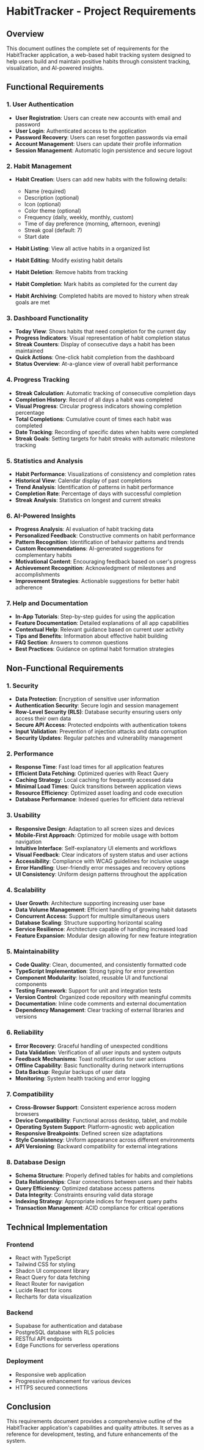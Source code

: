 
# HabitTracker - Project Requirements

## Overview

This document outlines the complete set of requirements for the HabitTracker application, a web-based habit tracking system designed to help users build and maintain positive habits through consistent tracking, visualization, and AI-powered insights.

## Functional Requirements

### 1. User Authentication

- **User Registration**: Users can create new accounts with email and password
- **User Login**: Authenticated access to the application
- **Password Recovery**: Users can reset forgotten passwords via email
- **Account Management**: Users can update their profile information
- **Session Management**: Automatic login persistence and secure logout

### 2. Habit Management

- **Habit Creation**: Users can add new habits with the following details:
  - Name (required)
  - Description (optional)
  - Icon (optional)
  - Color theme (optional)
  - Frequency (daily, weekly, monthly, custom)
  - Time of day preference (morning, afternoon, evening)
  - Streak goal (default: 7)
  - Start date

- **Habit Listing**: View all active habits in a organized list
- **Habit Editing**: Modify existing habit details
- **Habit Deletion**: Remove habits from tracking
- **Habit Completion**: Mark habits as completed for the current day
- **Habit Archiving**: Completed habits are moved to history when streak goals are met

### 3. Dashboard Functionality

- **Today View**: Shows habits that need completion for the current day
- **Progress Indicators**: Visual representation of habit completion status
- **Streak Counters**: Display of consecutive days a habit has been maintained
- **Quick Actions**: One-click habit completion from the dashboard
- **Status Overview**: At-a-glance view of overall habit performance

### 4. Progress Tracking

- **Streak Calculation**: Automatic tracking of consecutive completion days
- **Completion History**: Record of all days a habit was completed
- **Visual Progress**: Circular progress indicators showing completion percentage
- **Total Completions**: Cumulative count of times each habit was completed
- **Date Tracking**: Recording of specific dates when habits were completed
- **Streak Goals**: Setting targets for habit streaks with automatic milestone tracking

### 5. Statistics and Analysis

- **Habit Performance**: Visualizations of consistency and completion rates
- **Historical View**: Calendar display of past completions
- **Trend Analysis**: Identification of patterns in habit performance
- **Completion Rate**: Percentage of days with successful completion
- **Streak Analysis**: Statistics on longest and current streaks

### 6. AI-Powered Insights

- **Progress Analysis**: AI evaluation of habit tracking data 
- **Personalized Feedback**: Constructive comments on habit performance
- **Pattern Recognition**: Identification of behavior patterns and trends
- **Custom Recommendations**: AI-generated suggestions for complementary habits
- **Motivational Content**: Encouraging feedback based on user's progress
- **Achievement Recognition**: Acknowledgment of milestones and accomplishments
- **Improvement Strategies**: Actionable suggestions for better habit adherence

### 7. Help and Documentation

- **In-App Tutorials**: Step-by-step guides for using the application
- **Feature Documentation**: Detailed explanations of all app capabilities
- **Contextual Help**: Relevant guidance based on current user activity
- **Tips and Benefits**: Information about effective habit building
- **FAQ Section**: Answers to common questions
- **Best Practices**: Guidance on optimal habit formation strategies

## Non-Functional Requirements

### 1. Security

- **Data Protection**: Encryption of sensitive user information
- **Authentication Security**: Secure login and session management
- **Row-Level Security (RLS)**: Database security ensuring users only access their own data
- **Secure API Access**: Protected endpoints with authentication tokens
- **Input Validation**: Prevention of injection attacks and data corruption
- **Security Updates**: Regular patches and vulnerability management

### 2. Performance

- **Response Time**: Fast load times for all application features
- **Efficient Data Fetching**: Optimized queries with React Query
- **Caching Strategy**: Local caching for frequently accessed data
- **Minimal Load Times**: Quick transitions between application views
- **Resource Efficiency**: Optimized asset loading and code execution
- **Database Performance**: Indexed queries for efficient data retrieval

### 3. Usability

- **Responsive Design**: Adaptation to all screen sizes and devices
- **Mobile-First Approach**: Optimized for mobile usage with bottom navigation
- **Intuitive Interface**: Self-explanatory UI elements and workflows
- **Visual Feedback**: Clear indicators of system status and user actions
- **Accessibility**: Compliance with WCAG guidelines for inclusive usage
- **Error Handling**: User-friendly error messages and recovery options
- **UI Consistency**: Uniform design patterns throughout the application

### 4. Scalability

- **User Growth**: Architecture supporting increasing user base
- **Data Volume Management**: Efficient handling of growing habit datasets
- **Concurrent Access**: Support for multiple simultaneous users
- **Database Scaling**: Structure supporting horizontal scaling
- **Service Resilience**: Architecture capable of handling increased load
- **Feature Expansion**: Modular design allowing for new feature integration

### 5. Maintainability

- **Code Quality**: Clean, documented, and consistently formatted code
- **TypeScript Implementation**: Strong typing for error prevention
- **Component Modularity**: Isolated, reusable UI and functional components
- **Testing Framework**: Support for unit and integration tests
- **Version Control**: Organized code repository with meaningful commits
- **Documentation**: Inline code comments and external documentation
- **Dependency Management**: Clear tracking of external libraries and versions

### 6. Reliability

- **Error Recovery**: Graceful handling of unexpected conditions
- **Data Validation**: Verification of all user inputs and system outputs
- **Feedback Mechanisms**: Toast notifications for user actions
- **Offline Capability**: Basic functionality during network interruptions
- **Data Backup**: Regular backups of user data
- **Monitoring**: System health tracking and error logging

### 7. Compatibility

- **Cross-Browser Support**: Consistent experience across modern browsers
- **Device Compatibility**: Functional across desktop, tablet, and mobile
- **Operating System Support**: Platform-agnostic web application
- **Responsive Breakpoints**: Defined screen size adaptations
- **Style Consistency**: Uniform appearance across different environments
- **API Versioning**: Backward compatibility for external integrations

### 8. Database Design

- **Schema Structure**: Properly defined tables for habits and completions
- **Data Relationships**: Clear connections between users and their habits
- **Query Efficiency**: Optimized database access patterns
- **Data Integrity**: Constraints ensuring valid data storage
- **Indexing Strategy**: Appropriate indices for frequent query paths
- **Transaction Management**: ACID compliance for critical operations

## Technical Implementation

### Frontend
- React with TypeScript
- Tailwind CSS for styling
- Shadcn UI component library
- React Query for data fetching
- React Router for navigation
- Lucide React for icons
- Recharts for data visualization

### Backend
- Supabase for authentication and database
- PostgreSQL database with RLS policies
- RESTful API endpoints
- Edge Functions for serverless operations

### Deployment
- Responsive web application
- Progressive enhancement for various devices
- HTTPS secured connections

## Conclusion

This requirements document provides a comprehensive outline of the HabitTracker application's capabilities and quality attributes. It serves as a reference for development, testing, and future enhancements of the system.
